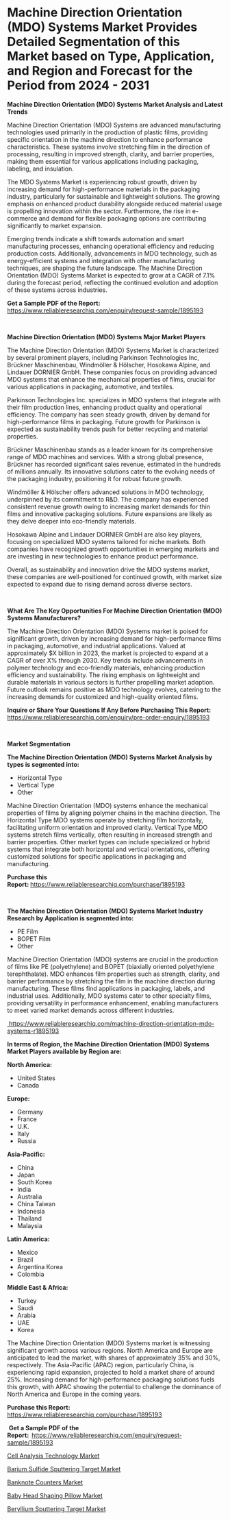 <p><h1>Machine Direction Orientation (MDO) Systems Market Provides Detailed Segmentation of this Market based on Type, Application, and Region and Forecast for the Period from 2024 - 2031</h1></p><p><strong>Machine Direction Orientation (MDO) Systems Market Analysis and Latest Trends</strong></p>
<p><p>Machine Direction Orientation (MDO) Systems are advanced manufacturing technologies used primarily in the production of plastic films, providing specific orientation in the machine direction to enhance performance characteristics. These systems involve stretching film in the direction of processing, resulting in improved strength, clarity, and barrier properties, making them essential for various applications including packaging, labeling, and insulation.</p><p>The MDO Systems Market is experiencing robust growth, driven by increasing demand for high-performance materials in the packaging industry, particularly for sustainable and lightweight solutions. The growing emphasis on enhanced product durability alongside reduced material usage is propelling innovation within the sector. Furthermore, the rise in e-commerce and demand for flexible packaging options are contributing significantly to market expansion.</p><p>Emerging trends indicate a shift towards automation and smart manufacturing processes, enhancing operational efficiency and reducing production costs. Additionally, advancements in MDO technology, such as energy-efficient systems and integration with other manufacturing techniques, are shaping the future landscape. The Machine Direction Orientation (MDO) Systems Market is expected to grow at a CAGR of 7.1% during the forecast period, reflecting the continued evolution and adoption of these systems across industries.</p></p>
<p><strong>Get a Sample PDF of the Report:&nbsp;</strong> <a href="https://www.reliableresearchiq.com/enquiry/request-sample/1895193?utm_campaign=1106&utm_medium=2&utm_source=Github&utm_content=ia&utm_term=24102024&utm_id=machine-direction-orientation-mdo-systems">https://www.reliableresearchiq.com/enquiry/request-sample/1895193</a></p>
<p>&nbsp;</p>
<p><strong>Machine Direction Orientation (MDO) Systems Major Market Players</strong></p>
<p><p>The Machine Direction Orientation (MDO) Systems Market is characterized by several prominent players, including Parkinson Technologies Inc, Brückner Maschinenbau, Windmöller & Hölscher, Hosokawa Alpine, and Lindauer DORNIER GmbH. These companies focus on providing advanced MDO systems that enhance the mechanical properties of films, crucial for various applications in packaging, automotive, and textiles.</p><p>Parkinson Technologies Inc. specializes in MDO systems that integrate with their film production lines, enhancing product quality and operational efficiency. The company has seen steady growth, driven by demand for high-performance films in packaging. Future growth for Parkinson is expected as sustainability trends push for better recycling and material properties.</p><p>Brückner Maschinenbau stands as a leader known for its comprehensive range of MDO machines and services. With a strong global presence, Brückner has recorded significant sales revenue, estimated in the hundreds of millions annually. Its innovative solutions cater to the evolving needs of the packaging industry, positioning it for robust future growth.</p><p>Windmöller & Hölscher offers advanced solutions in MDO technology, underpinned by its commitment to R&D. The company has experienced consistent revenue growth owing to increasing market demands for thin films and innovative packaging solutions. Future expansions are likely as they delve deeper into eco-friendly materials.</p><p>Hosokawa Alpine and Lindauer DORNIER GmbH are also key players, focusing on specialized MDO systems tailored for niche markets. Both companies have recognized growth opportunities in emerging markets and are investing in new technologies to enhance product performance.</p><p>Overall, as sustainability and innovation drive the MDO systems market, these companies are well-positioned for continued growth, with market size expected to expand due to rising demand across diverse sectors.</p></p>
<p>&nbsp;</p>
<p><strong>What Are The Key Opportunities For Machine Direction Orientation (MDO) Systems Manufacturers?</strong></p>
<p><p>The Machine Direction Orientation (MDO) Systems market is poised for significant growth, driven by increasing demand for high-performance films in packaging, automotive, and industrial applications. Valued at approximately $X billion in 2023, the market is projected to expand at a CAGR of over X% through 2030. Key trends include advancements in polymer technology and eco-friendly materials, enhancing production efficiency and sustainability. The rising emphasis on lightweight and durable materials in various sectors is further propelling market adoption. Future outlook remains positive as MDO technology evolves, catering to the increasing demands for customized and high-quality oriented films.</p></p>
<p><strong>Inquire or Share Your Questions If Any Before Purchasing This Report:</strong> <a href="https://www.reliableresearchiq.com/enquiry/pre-order-enquiry/1895193?utm_campaign=1106&utm_medium=2&utm_source=Github&utm_content=ia&utm_term=24102024&utm_id=machine-direction-orientation-mdo-systems">https://www.reliableresearchiq.com/enquiry/pre-order-enquiry/1895193</a></p>
<p>&nbsp;</p>
<p><strong>Market Segmentation</strong></p>
<p><strong>The Machine Direction Orientation (MDO) Systems Market Analysis by types is segmented into:</strong></p>
<p><ul><li>Horizontal Type</li><li>Vertical Type</li><li>Other</li></ul></p>
<p><p>Machine Direction Orientation (MDO) systems enhance the mechanical properties of films by aligning polymer chains in the machine direction. The Horizontal Type MDO systems operate by stretching film horizontally, facilitating uniform orientation and improved clarity. Vertical Type MDO systems stretch films vertically, often resulting in increased strength and barrier properties. Other market types can include specialized or hybrid systems that integrate both horizontal and vertical orientations, offering customized solutions for specific applications in packaging and manufacturing.</p></p>
<p><strong>Purchase this Report:&nbsp;</strong><a href="https://www.reliableresearchiq.com/purchase/1895193?utm_campaign=1106&utm_medium=2&utm_source=Github&utm_content=ia&utm_term=24102024&utm_id=machine-direction-orientation-mdo-systems">https://www.reliableresearchiq.com/purchase/1895193</a></p>
<p>&nbsp;</p>
<p><strong>The Machine Direction Orientation (MDO) Systems Market Industry Research by Application is segmented into:</strong></p>
<p><ul><li>PE Film</li><li>BOPET Film</li><li>Other</li></ul></p>
<p><p>Machine Direction Orientation (MDO) systems are crucial in the production of films like PE (polyethylene) and BOPET (biaxially oriented polyethylene terephthalate). MDO enhances film properties such as strength, clarity, and barrier performance by stretching the film in the machine direction during manufacturing. These films find applications in packaging, labels, and industrial uses. Additionally, MDO systems cater to other specialty films, providing versatility in performance enhancement, enabling manufacturers to meet varied market demands across different industries.</p></p>
<p><a href="https://www.reliableresearchiq.com/machine-direction-orientation-mdo-systems-r1895193?utm_campaign=1106&utm_medium=2&utm_source=Github&utm_content=ia&utm_term=24102024&utm_id=machine-direction-orientation-mdo-systems">&nbsp;https://www.reliableresearchiq.com/machine-direction-orientation-mdo-systems-r1895193</a></p>
<p><strong>In terms of Region, the Machine Direction Orientation (MDO) Systems Market Players available by Region are:</strong></p>
<p>
    <p> <strong> North America: </strong>
        <ul>
            <li>United States</li>
            <li>Canada</li>
        </ul>
        </p> 
    <p> <strong> Europe: </strong>
        <ul>
            <li>Germany</li>
            <li>France</li>
            <li>U.K.</li>
            <li>Italy</li>
            <li>Russia</li>
        </ul>
        </p> 
    <p> <strong> Asia-Pacific: </strong>
        <ul>
            <li>China</li>
            <li>Japan</li>
            <li>South Korea</li>
            <li>India</li>
            <li>Australia</li>
            <li>China Taiwan</li>
            <li>Indonesia</li>
            <li>Thailand</li>
            <li>Malaysia</li>
        </ul>
        </p> 
    <p> <strong> Latin America: </strong>
        <ul>
            <li>Mexico</li>
            <li>Brazil</li>
            <li>Argentina Korea</li>
            <li>Colombia</li>
        </ul>
        </p> 
    <p> <strong> Middle East & Africa: </strong>
        <ul>
            <li>Turkey</li>
            <li>Saudi</li>
            <li>Arabia</li>
            <li>UAE</li>
            <li>Korea</li>
        </ul>
    </p>
    </p>
<p><p>The Machine Direction Orientation (MDO) Systems market is witnessing significant growth across various regions. North America and Europe are anticipated to lead the market, with shares of approximately 35% and 30%, respectively. The Asia-Pacific (APAC) region, particularly China, is experiencing rapid expansion, projected to hold a market share of around 25%. Increasing demand for high-performance packaging solutions fuels this growth, with APAC showing the potential to challenge the dominance of North America and Europe in the coming years.</p></p>
<p><strong>Purchase this Report: </strong><a href="https://www.reliableresearchiq.com/purchase/1895193?utm_campaign=1106&utm_medium=2&utm_source=Github&utm_content=ia&utm_term=24102024&utm_id=machine-direction-orientation-mdo-systems">https://www.reliableresearchiq.com/purchase/1895193</a></p>
<p>&nbsp;<strong>Get a Sample PDF of the Report:&nbsp;&nbsp;</strong><a href="https://www.reliableresearchiq.com/enquiry/request-sample/1895193?utm_campaign=1106&utm_medium=2&utm_source=Github&utm_content=ia&utm_term=24102024&utm_id=machine-direction-orientation-mdo-systems">https://www.reliableresearchiq.com/enquiry/request-sample/1895193</a></p>
<p><strong></strong></p>
<p><p><a href="https://github.com/fratgqppizur/Market-Research-Report-List-1/blob/main/cell-analysis-technology-market.md?utm_campaign=1106&utm_medium=2&utm_source=Github&utm_content=ia&utm_term=24102024&utm_id=machine-direction-orientation-mdo-systems">Cell Analysis Technology Market</a></p><p><a href="https://www.linkedin.com/pulse/global-barium-sulfide-sputtering-target-market-analysis-xa8tf?utm_campaign=1106&utm_medium=2&utm_source=Github&utm_content=ia&utm_term=24102024&utm_id=machine-direction-orientation-mdo-systems">Barium Sulfide Sputtering Target Market</a></p><p><a href="https://issuu.com/reportprime-2/docs/banknote-counters-market-size-2030._81a61949d9d498?utm_campaign=1106&utm_medium=2&utm_source=Github&utm_content=ia&utm_term=24102024&utm_id=machine-direction-orientation-mdo-systems">Banknote Counters Market</a></p><p><a href="https://github.com/hentonwytandusyl0/Market-Research-Report-List-1/blob/main/baby-head-shaping-pillow-market.md?utm_campaign=1106&utm_medium=2&utm_source=Github&utm_content=ia&utm_term=24102024&utm_id=machine-direction-orientation-mdo-systems">Baby Head Shaping Pillow Market</a></p><p><a href="https://www.linkedin.com/pulse/beryllium-sputtering-target-market-revolution-size-share-fp7yf?utm_campaign=1106&utm_medium=2&utm_source=Github&utm_content=ia&utm_term=24102024&utm_id=machine-direction-orientation-mdo-systems">Beryllium Sputtering Target Market</a></p></p>